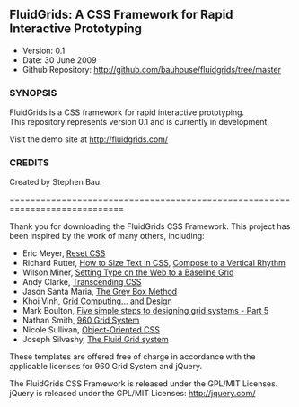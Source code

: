 ## FluidGrids: A CSS Framework for Rapid Interactive Prototyping ##

- Version: 0.1
- Date: 30 June 2009
- Github Repository: <http://github.com/bauhouse/fluidgrids/tree/master>


### SYNOPSIS

FluidGrids is a CSS framework for rapid interactive prototyping.  
This repository represents version 0.1 and is currently in development.

Visit the demo site at <http://fluidgrids.com/>


### CREDITS

Created by Stephen Bau.

============================================================================

Thank you for downloading the FluidGrids CSS Framework. This project has 
been inspired by the work of many others, including:

* Eric Meyer, [Reset CSS](http://meyerweb.com/eric/tools/css/reset/index.html)
* Richard Rutter, [How to Size Text in CSS](http://www.alistapart.com/articles/howtosizetextincss), [Compose to a Vertical Rhythm](http://24ways.org/2006/compose-to-a-vertical-rhythm)
* Wilson Miner, [Setting Type on the Web to a Baseline Grid](http://www.alistapart.com/articles/settingtypeontheweb)
* Andy Clarke, [Transcending CSS](http://www.transcendingcss.com/)
* Jason Santa Maria, [The Grey Box Method](http://www.jasonsantamaria.com/archive/2004/05/24/grey_box_method.php)
* Khoi Vinh, [Grid Computing... and Design](http://www.subtraction.com/2004/12/31/grid-computi)
* Mark Boulton, [Five simple steps to designing grid systems - Part 5](http://www.markboulton.co.uk/journal/comments/five_simple_steps_to_designing_grid_systems_part_5/)
* Nathan Smith, [960 Grid System](http://960.gs/)
* Nicole Sullivan, [Object-Oriented CSS](http://wiki.github.com/stubbornella/oocss)
* Joseph Silvashy, [The Fluid Grid system](http://fluid.gs/)

These templates are offered free of charge in accordance
with the applicable licenses for 960 Grid System and jQuery.

The FluidGrids CSS Framework is released under the GPL/MIT Licenses.
jQuery is released under the GPL/MIT Licenses: http://jquery.com/
